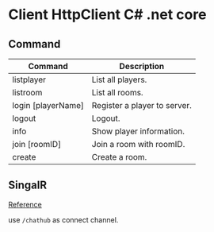 # Client HttpClient C# .net core



## Command

|Command| Description| 
| - | - |
|listplayer| List all players.|
|listroom| List all rooms.|
|login [playerName]| Register a player to server.|
|logout| Logout.|
|info| Show player information.|
|join [roomID]| Join a room with roomID.|
|create| Create a room. |

## SingalR

[Reference](https://docs.microsoft.com/zh-tw/aspnet/core/signalr/dotnet-client)

use `/chathub` as connect channel.